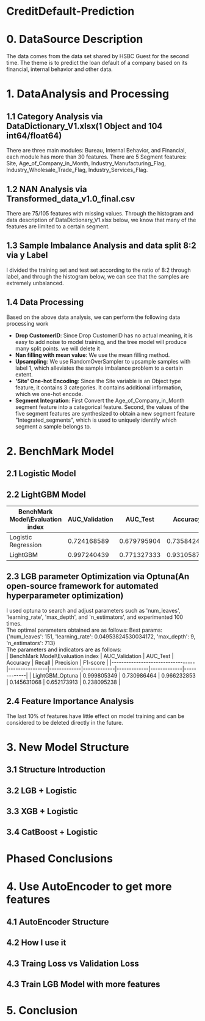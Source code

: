 # CreditDefault-Prediction
# 0. DataSource Description
  The data comes from the data set shared by HSBC Guest for the second time. The theme is to predict the loan default of a company based on its financial, internal behavior and other data.
# 1. DataAnalysis and Processing
## 1.1 Category Analysis via DataDictionary_V1.xlsx(1 Object and 104 int64/float64)
  There are three main modules: Bureau, Internal Behavior, and Financial, each module has more than 30 features. 
  There are 5 Segment features: Site, Age_of_Company_in_Month, Industry_Manufacturing_Flag, Industry_Wholesale_Trade_Flag, Industry_Services_Flag.
## 1.2 NAN Analysis via Transformed_data_v1.0_final.csv
  There are 75/105 features with missing values. Through the histogram and data description of DataDictionary_V1.xlsx below, we know that many of the features are limited to a certain segment.
## 1.3 Sample Imbalance Analysis and data split 8:2 via y Label
  I divided the training set and test set according to the ratio of 8:2 through label, and through the histogram below, we can see that the samples are extremely unbalanced.
## 1.4 Data Processing
Based on the above data analysis, we can perform the following data processing work
* **Drop CustomerID**: Since Drop CustomerID has no actual meaning, it is easy to add noise to model training, and the tree model will produce many split points. we will delete it
* **Nan filling with mean value**: We use the mean filling method.
* **Upsampling**: We use RandomOverSampler to upsample samples with label 1, which alleviates the sample imbalance problem to a certain extent.
* **'Site' One-hot Encoding**: Since the Site variable is an Object type feature, it contains 3 categories. It contains additional information, which we one-hot encode.
* **Segment Integration**: First Convert the Age_of_Company_in_Month segment feature into a categorical feature. Second, the values of the five segment features are synthesized to obtain a new segment feature "Integrated_segments", which is used to uniquely identify which segment a sample belongs to.
# 2. BenchMark Model
## 2.1 Logistic Model

## 2.2 LightGBM Model

| BenchMark Model\Evaluation index | AUC_Validation | AUC_Test    | Accuracy    | Recall      | Precision   | F1-score    |
|----------------------------------|----------------|-------------|-------------|-------------|-------------|-------------|
| Logistic Regression              | 0.724168589    | 0.679795904 | 0.73584242  | 0.524271845 | 0.071428571 | 0.12572759  |
| LightGBM                         | 0.997240439    | 0.771327333 | 0.931058741 | 0.300970874 | 0.2         | 0.240310078 |

## 2.3 LGB parameter Optimization via Optuna(An open-source framework for automated hyperparameter optimization)
I used optuna to search and adjust parameters such as 'num_leaves', 'learning_rate', 'max_depth', and 'n_estimators', and experimented 100 times.  
The optimal parameters obtained are as follows: Best params: {'num_leaves': 151, 'learning_rate': 0.04953824530034172, 'max_depth': 9, 'n_estimators': 713}  
The parameters and indicators are as follows:  
| BenchMark Model\Evaluation index | AUC_Validation | AUC_Test    | Accuracy    | Recall      | Precision   | F1-score    |
|----------------------------------|----------------|-------------|-------------|-------------|-------------|-------------|
| LightGBM_Optuna                  | 0.999805349    | 0.730986464 | 0.966232853 | 0.145631068 | 0.652173913 | 0.238095238 |
## 2.4 Feature Importance Analysis
The last 10% of features have little effect on model training and can be considered to be deleted directly in the future.  
# 3. New Model Structure
## 3.1 Structure Introduction
## 3.2 LGB + Logistic
## 3.3 XGB + Logistic
## 3.4 CatBoost + Logistic


# Phased Conclusions
# 4. Use AutoEncoder to get more features

## 4.1 AutoEncoder Structure
## 4.2 How I use it 
## 4.3 Traing Loss vs Validation Loss
## 4.3 Train LGB Model with more features

# 5. Conclusion

